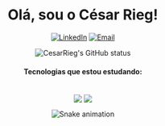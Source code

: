 <div style="display: inline_block" align="center">
  <h1>Olá, sou o César Rieg!</h1>
  <a href="https://github.com/Cesar-Rieg">

  
  [![LinkedIn](https://img.shields.io/badge/LinkedIn-0077B5?style=for-the-badge&logo=linkedin&logoColor=white)](https://www.linkedin.com/in/cesar-rieg/)
  [![Email](https://img.shields.io/badge/Gmail-D14836?style=for-the-badge)](mailto:cesarjeanrieg97@gmail.com)

  ![CesarRieg's GitHub status](https://github-readme-stats.vercel.app/api?username=Cesar-Rieg&show_icons=true&theme=dark&include_all_commits=true&count_private=true)

  #### Tecnologias que estou estudando:
  <div style="display: inline_block"><br/>
    <img align="center" alt"C#" src="https://img.shields.io/badge/C%23-239120?style=for-the-badge&logo=c-sharp&logoColor=white"/>
    <img align="center" alt"Vuejs" src="https://img.shields.io/badge/Vue.js-239120?&style=for-the-badge"/>
  </div>

  ![Snake animation](https://github.com/Cesar-Rieg/Cesar-Rieg/blob/output/github-contribution-grid-snake.svg)

</div>
